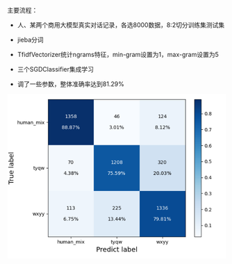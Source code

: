主要流程：

- 人、某两个商用大模型真实对话记录，各选8000数据，8:2切分训练集测试集

- jieba分词

- TfidfVectorizer统计ngrams特征，min-gram设置为1，max-gram设置为5

- 三个SGDClassifier集成学习

- 调了一些参数，整体准确率达到81.29%

<img title="" src="../img/混淆矩阵-SGD-8129.png" alt="混淆矩阵-SGD-8129.png" data-align="center">
